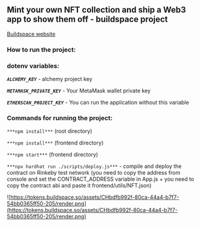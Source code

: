 
## **Mint your own NFT collection and ship a Web3 app to show them off - buildspace project**
[Buildspace website](https://buildspace.so/)

### How to run the project:

### dotenv variables:

***`ALCHEMY_KEY`*** - alchemy project key

***`METAMASK_PRIVATE_KEY`*** - Your MetaMask wallet private key

***`ETHERSCAN_PROJECT_KEY`*** - You can run the application without this variable

### Commands for running the project:

`***npm install***` (root directory)

`***npm install***` (frontend directory)

`***npm start***` (frontend directory)

`***npx hardhat run ./scripts/deploy.js***`  - compile and deploy the contract on Rinkeby test network (you need to copy the address from console and set the CONTRACT_ADDRESS variable in App.js + you need to copy the contract abi and paste it frontend/utils/NFT.json)

![https://tokens.buildspace.so/assets/CHbdfb992f-80ca-44a4-b7f7-54bb0365ff50-205/render.png](https://tokens.buildspace.so/assets/CHbdfb992f-80ca-44a4-b7f7-54bb0365ff50-205/render.png)
